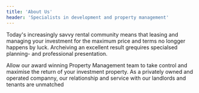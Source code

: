 ```yaml
---
title: 'About Us'
header: 'Specialists in development and property management'
---
```


Today's increasingly savvy rental community means that leasing and managing your investment for the maximum price and terms no longger happens by luck. Archeiving an excellent result grequires specialsed planning- and professional presentation.

Allow our award winning Property Management team to take control and maximise the return of your investment property. As a privately owned and operated companny, our relationship and service with our landlords and tenants are unmatched